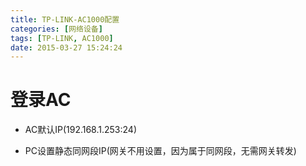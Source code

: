 ```yaml
---
title: TP-LINK-AC1000配置
categories: [网络设备]
tags: [TP-LINK, AC1000]
date: 2015-03-27 15:24:24
---
```


# 登录AC

-   AC默认IP(192.168.1.253:24)

-   PC设置静态同网段IP(网关不用设置，因为属于同网段，无需网关转发)
